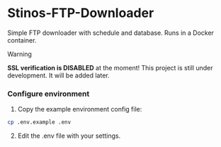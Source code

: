 # Stinos-FTP-Downloader
Simple FTP downloader with schedule and database. Runs in a Docker container.


> [!WARNING]
> **SSL verification is DISABLED** at the moment! This project is still under development. It will be added later.

### Configure environment

1. Copy the example environment config file:

```bash
cp .env.example .env
```

2. Edit the .env file with your settings.
